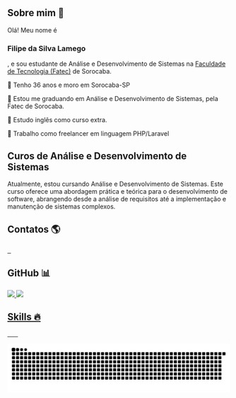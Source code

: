 <div style="display: inline_block"><h2 align="left">Sobre mim 👋 </h2>

Olá! Meu nome é <h3>Filipe da Silva Lamego</h3>, e sou estudante de Análise e Desenvolvimento de Sistemas na [Faculdade de Tecnologia (Fatec)](https://www.fatecsorocaba.edu.br/) de Sorocaba.

🔵 Tenho 36 anos e moro em Sorocaba-SP 

🔵 Estou me graduando em Análise e Desenvolvimento de Sistemas, pela Fatec de Sorocaba.

🔵 Estudo inglês como curso extra.

🔵 Trabalho como freelancer em linguagem PHP/Laravel

<h2 align="left">Curos de Análise e Desenvolvimento de Sistemas</h2>

Atualmente, estou cursando Análise e Desenvolvimento de Sistemas. Este curso oferece uma abordagem prática e teórica para o desenvolvimento de software, abrangendo desde a análise de requisitos até a implementação e manutenção de sistemas complexos.

<div style="display: inline_block"><h2 align="left">Contatos 🌎</h2>

<a href="https://wa.me/551598305283"><!-- WhatsApp contact -->
    <img src="https://img.shields.io/badge/WhatsApp-25D366?style=for-the-badge&logo=WhatsApp&logoColor=white" alt="">
</a>
<a href="mailto:filipeslamego@gmail.com"><!-- E-mail contact -->
    <img src="https://img.shields.io/badge/Email-005FF9?style=for-the-badge&logo=Mail.ru&logoColor=white"
    alt="">
</a>
<a href="https://www.linkedin.com/in/filipe-lamego-93257b32/"><!-- Linkedin contact -->
    <img src="https://img.shields.io/badge/Linkedin-0A66C2?style=for-the-badge&logo=LinkedIn&logoColor=white"
    alt="">
</a>

<h2 align="left">GitHub 📊</h2>

<div>
  <a href="https://github.com/filipelamego">
  <img height="180px" src="https://github-readme-stats.vercel.app/api?username=filipelamego&show_icons=true&theme=dark&include_all_commits=true&count_private=true"/>
  <img height="180px" src="https://github-readme-stats.vercel.app/api/top-langs/?username=filipelamego&layout=compact&langs_count=7&theme=dark"/>
</div>

<div><h2 align="left">Skills 🔥</h2>

<img src="https://img.shields.io/badge/HTML5-E34F26?style=for-the-badge&logo=HTML5&logoColor=white"
alt="">
<img src="https://img.shields.io/badge/CSS3-1572B6?style=for-the-badge&logo=CSS3&logoColor=white"
alt="">
<img src="https://img.shields.io/badge/JavaScript-F7DF1E?style=for-the-badge&logo=JavaScript&logoColor=black"
alt="">
<img src="https://img.shields.io/badge/MySQL-4479A1?style=for-the-badge&logo=MySQL&logoColor=white"
alt="">
<img src="https://img.shields.io/badge/PHP-777BB4?style=for-the-badge&logo=PHP&logoColor=white"
alt="">
<img src="https://img.shields.io/badge/Bootstrap-563D7C?style=for-the-badge&logo=bootstrap&logoColor=white"
alt="">
<img src="https://img.shields.io/badge/Laravel-FF2D20?style=for-the-badge&logo=laravel&logoColor=white"
alt="">

![Snake animation](https://github.com/filipelamego/filipelamego/blob/main/cobrinha.svg)



